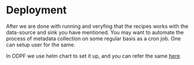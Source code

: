 # Deployment

After we are done with running and veryfing that the recipes works with the data-source and sink you have mentioned.
You may want to automate the process of metadata collection on some regular basis as a cron job.
One can setup user for the same.

In ODPF we use helm chart to set it up, and you can refer the same [here](https://github.com/odpf/charts
).
